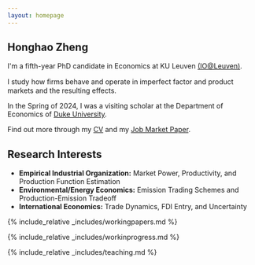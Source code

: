 ```yaml
---
layout: homepage
---
```


## Honghao Zheng

I'm a fifth-year PhD candidate in Economics at KU Leuven <a href="https://sites.google.com/view/ioleuven/home" target="_blank">(IO@Leuven)</a>.

I study how ﬁrms behave and operate in imperfect factor and product markets and the resulting effects.

In the Spring of 2024, I was a visiting scholar at the Department of Economics of <a href="https://econ.duke.edu/" target="_blank">Duke University</a>.

Find out more through my <a href="https://github.com/honghao-zheng/honghao-zheng.github.io/blob/494743ef5f82fcb4f460b356008baaef351a75b8/assets/files/curriculum_vitae.pdf" target="_blank">CV</a> and my <a href="https://honghao-zheng.github.io/" target="_blank">Job Market Paper</a>.

## Research Interests

- **Empirical Industrial Organization:** Market Power, Productivity, and Production Function Estimation
- **Environmental/Energy Economics:** Emission Trading Schemes and Production-Emission Tradeoff
- **International Economics:** Trade Dynamics, FDI Entry, and Uncertainty

{% include_relative _includes/workingpapers.md %}

{% include_relative _includes/workinprogress.md %}

{% include_relative _includes/teaching.md %}
